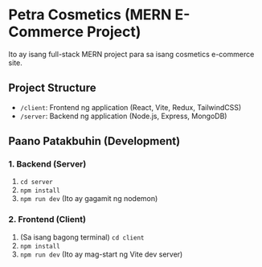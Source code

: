 # Petra Cosmetics (MERN E-Commerce Project)

Ito ay isang full-stack MERN project para sa isang cosmetics e-commerce site.

## Project Structure

- `/client`: Frontend ng application (React, Vite, Redux, TailwindCSS)
- `/server`: Backend ng application (Node.js, Express, MongoDB)

## Paano Patakbuhin (Development)

### 1. Backend (Server)

1.  `cd server`
2.  `npm install`
3.  `npm run dev` (Ito ay gagamit ng nodemon)

### 2. Frontend (Client)

1.  (Sa isang bagong terminal) `cd client`
2.  `npm install`
3.  `npm run dev` (Ito ay mag-start ng Vite dev server)
